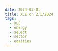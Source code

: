 ```yaml
---
date: 2024-02-01
title: XLE on 2/1/2024
tags: 
  - XLE
  - energy
  - select
  - sector
  - equities
---
```

<div class="post">
<snapshot-grid 
    :reports="['2024/01/31/CTA/XLE', '2024/02/01/CTA/XLE', '2024/02/01/MTP/XLE']"
    chart="2024/02/01/Chart/XLE"
/>
<p>

</p>
<p>

</p>
</div>
